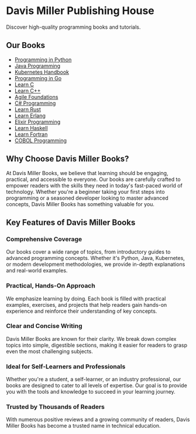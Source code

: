 # Davis Miller Publishing House

Discover high-quality programming books and tutorials.

## Our Books
- [Programming in Python](python.md)
- [Java Programming](java.md)
- [Kubernetes Handbook](kubernetes.md)
- [Programming in Go](go.md)
- [Learn C](c.md)
- [Learn C++](cpp.md)
- [Agile Foundations](agile.md)
- [C# Programming](csharp.md)
- [Learn Rust](rust.md)
- [Learn Erlang](erlang.md)
- [Elixir Programming](elixir.md)
- [Learn Haskell](haskell.md)
- [Learn Fortran](fortran.md)
- [COBOL Programming](cobol.md)

## Why Choose Davis Miller Books?
At Davis Miller Books, we believe that learning should be engaging, practical, and accessible to everyone. Our books are carefully crafted to empower readers with the skills they need in today's fast-paced world of technology. Whether you're a beginner taking your first steps into programming or a seasoned developer looking to master advanced concepts, Davis Miller Books has something valuable for you.

## Key Features of Davis Miller Books
### Comprehensive Coverage
Our books cover a wide range of topics, from introductory guides to advanced programming concepts. Whether it's Python, Java, Kubernetes, or modern development methodologies, we provide in-depth explanations and real-world examples.

### Practical, Hands-On Approach
We emphasize learning by doing. Each book is filled with practical examples, exercises, and projects that help readers gain hands-on experience and reinforce their understanding of key concepts.

### Clear and Concise Writing
Davis Miller Books are known for their clarity. We break down complex topics into simple, digestible sections, making it easier for readers to grasp even the most challenging subjects.

### Ideal for Self-Learners and Professionals
Whether you're a student, a self-learner, or an industry professional, our books are designed to cater to all levels of expertise. Our goal is to provide you with the tools and knowledge to succeed in your learning journey.

### Trusted by Thousands of Readers
With numerous positive reviews and a growing community of readers, Davis Miller Books has become a trusted name in technical education.

